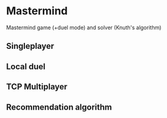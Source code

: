 # Mastermind
Mastermind game (+duel mode) and solver (Knuth's algorithm)

## Singleplayer

## Local duel

## TCP Multiplayer

## Recommendation algorithm
